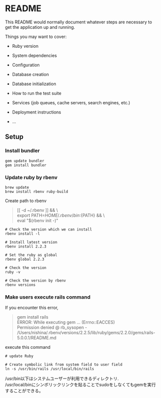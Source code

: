 # README

This README would normally document whatever steps are necessary to get the
application up and running.

Things you may want to cover:

* Ruby version

* System dependencies

* Configuration

* Database creation

* Database initialization

* How to run the test suite

* Services (job queues, cache servers, search engines, etc.)

* Deployment instructions

* ...

## Setup
### Install bundler
```
gem update bundler
gem install bundler
```
### Update ruby by rbenv
```
brew update
brew install rbenv ruby-build
```
Create path to rbenv
>[[ -d ~/.rbenv  ]] && \  
  export PATH=${HOME}/.rbenv/bin:${PATH} && \  
  eval "$(rbenv init -)"

```
# Check the version which we can install
rbenv install -l

# Install latest version
rbenv install 2.2.3

# Set the ruby as global
rbenv global 2.2.3

# Check the version
ruby -v

# Check the version by rbenv
rbenv versions
```

### Make users execute rails command
If you encounter this error,
>gem install rails  
ERROR:  While executing gem ... (Errno::EACCES)  
    Permission denied @ rb_sysopen -   /Users/nishina/.rbenv/versions/2.2.5/lib/ruby/gems/2.2.0/gems/rails-5.0.0.1/README.md

execute this command
```
# update Ruby

# Create symbolic link from system field to user field
ln -s /usr/bin/rails /usr/local/bin/rails
```

/usr/bin以下はシステムユーザーが利用できるディレクトリ.  
/usr/local/binにシンボリックリンクを貼ることでsudoをしなくてもgemを実行することができる。
